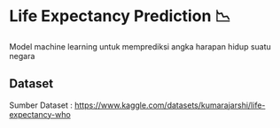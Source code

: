 # Life Expectancy Prediction :chart_with_downwards_trend:
 
 Model machine learning untuk memprediksi angka harapan hidup suatu negara
 
 ## Dataset
 Sumber Dataset : https://www.kaggle.com/datasets/kumarajarshi/life-expectancy-who
